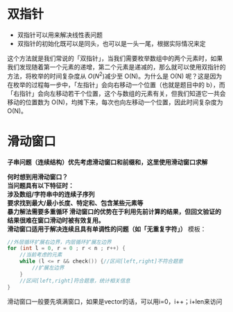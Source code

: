 # 双指针
- 双指针可以用来解决线性表问题
- 双指针的初始化既可以是同头，也可以是一头一尾，根据实际情况来定


这个方法就是我们常说的「双指针」，当我们需要枚举数组中的两个元素时，如果我们发现随着第一个元素的递增，第二个元素是递减的，那么就可以使用双指针的方法，将枚举的时间复杂度从
$O(N^2)$减少至 O(N)。为什么是 O(N) 呢？这是因为在枚举的过程每一步中，「左指针」会向右移动一个位置（也就是题目中的 b），而「右指针」会向左移动若干个位置，这个与数组的元素有关，但我们知道它一共会移动的位置数为 O(N)，均摊下来，每次也向左移动一个位置，因此时间复杂度为 O(N)。

# 滑动窗口
**子串问题（连续结构）优先考虑滑动窗口和前缀和，这里使用滑动窗口求解**

**何时想到用滑动窗口？   
当问题具有以下特征时：  
涉及数组/字符串中的连续子序列  
要求找到最大/最小长度、特定和、包含某些元素等   
暴力解法需要多重循环
滑动窗口的优势在于利用先前计算的结果，但回文验证的结果很难在窗口滑动时被有效复用。  
滑动窗口适用于解决连续且具有单调性的问题（如「无重复字符」）**
模板：  
```C++
//外层循环扩展右边界，内层循环扩展左边界
for (int l = 0, r = 0 ; r < n ; r++) {
	//当前考虑的元素
	while (l <= r && check()) {//区间[left,right]不符合题意
        //扩展左边界
    }
    //区间[left,right]符合题意，统计相关信息
}
```
滑动窗口一般要先填满窗口，如果是vector的话，可以用i=0，i++；i+len来访问

